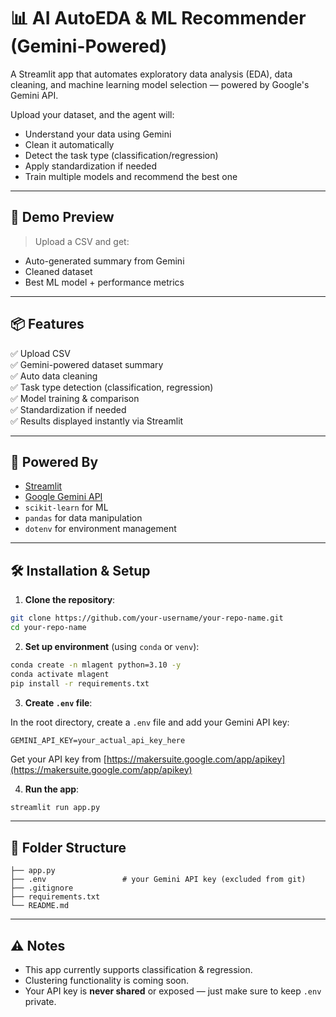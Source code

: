 
# 📊 AI AutoEDA & ML Recommender (Gemini-Powered)

A Streamlit app that automates exploratory data analysis (EDA), data cleaning, and machine learning model selection — powered by Google's Gemini API.

Upload your dataset, and the agent will:
- Understand your data using Gemini
- Clean it automatically
- Detect the task type (classification/regression)
- Apply standardization if needed
- Train multiple models and recommend the best one

---

## 🚀 Demo Preview
> Upload a CSV and get:
- Auto-generated summary from Gemini
- Cleaned dataset
- Best ML model + performance metrics

---

## 📦 Features

✅ Upload CSV  
✅ Gemini-powered dataset summary  
✅ Auto data cleaning  
✅ Task type detection (classification, regression)  
✅ Model training & comparison  
✅ Standardization if needed  
✅ Results displayed instantly via Streamlit

---

## 🧠 Powered By

- [Streamlit](https://streamlit.io/)
- [Google Gemini API](https://makersuite.google.com/app/apikey)
- `scikit-learn` for ML
- `pandas` for data manipulation
- `dotenv` for environment management

---

## 🛠️ Installation & Setup

1. **Clone the repository**:

```bash
git clone https://github.com/your-username/your-repo-name.git
cd your-repo-name
```

2. **Set up environment** (using `conda` or `venv`):

```bash
conda create -n mlagent python=3.10 -y
conda activate mlagent
pip install -r requirements.txt
```

3. **Create `.env` file**:

In the root directory, create a `.env` file and add your Gemini API key:

```
GEMINI_API_KEY=your_actual_api_key_here
```

Get your API key from [https://makersuite.google.com/app/apikey](https://makersuite.google.com/app/apikey)

4. **Run the app**:

```bash
streamlit run app.py
```

---

## 📁 Folder Structure

```
├── app.py
├── .env                 # your Gemini API key (excluded from git)
├── .gitignore
├── requirements.txt
└── README.md
```

---

## ⚠️ Notes

- This app currently supports classification & regression.
- Clustering functionality is coming soon.
- Your API key is **never shared** or exposed — just make sure to keep `.env` private.
